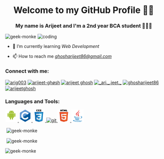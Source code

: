 <h1 align="center">Welcome to my GitHub Profile 👋🏽</h1>
<h3 align="center">My name is Arijeet and I'm a 2nd year BCA student 👨🏽‍💻</h3>

<img align="right" alt="coding" width="400" src="https://i.pinimg.com/originals/f1/e7/34/f1e734f9cade86fe737a9aa404ad5677.gif">

<p align="left"> <img src="https://komarev.com/ghpvc/?username=geek-monke&label=Profile%20views&color=0e75b6&style=flat" alt="geek-monke" /> </p>

- 🌱 I’m currently learning *Web Development*

- 📫 How to reach me *ghosharijeet86@gmail.com*

<h3 align="left">Connect with me:</h3>
<p align="left">
<a href="https://twitter.com/arig003" target="blank"><img align="center" src="https://raw.githubusercontent.com/rahuldkjain/github-profile-readme-generator/master/src/images/icons/Social/twitter.svg" alt="arig003" height="30" width="40" /></a>
<a href="https://linkedin.com/in/arijeet-ghøsh" target="blank"><img align="center" src="https://raw.githubusercontent.com/rahuldkjain/github-profile-readme-generator/master/src/images/icons/Social/linked-in-alt.svg" alt="arijeet-ghøsh" height="30" width="40" /></a>
<a href="https://fb.com/arijeet ghosh" target="blank"><img align="center" src="https://raw.githubusercontent.com/rahuldkjain/github-profile-readme-generator/master/src/images/icons/Social/facebook.svg" alt="arijeet ghosh" height="30" width="40" /></a>
<a href="https://instagram.com/_ari._.jeet._" target="blank"><img align="center" src="https://raw.githubusercontent.com/rahuldkjain/github-profile-readme-generator/master/src/images/icons/Social/instagram.svg" alt="_ari._.jeet._" height="30" width="40" /></a>
<a href="https://www.hackerrank.com/ghosharijeet86" target="blank"><img align="center" src="https://raw.githubusercontent.com/rahuldkjain/github-profile-readme-generator/master/src/images/icons/Social/hackerrank.svg" alt="ghosharijeet86" height="30" width="40" /></a>
<a href="https://www.leetcode.com/arijeetghosh" target="blank"><img align="center" src="https://raw.githubusercontent.com/rahuldkjain/github-profile-readme-generator/master/src/images/icons/Social/leet-code.svg" alt="arijeetghosh" height="30" width="40" /></a>
</p>

<h3 align="left">Languages and Tools:</h3>
<p align="left"> <a href="https://developer.android.com" target="_blank" rel="noreferrer"> <img src="https://raw.githubusercontent.com/devicons/devicon/master/icons/android/android-original-wordmark.svg" alt="android" width="40" height="40"/> </a> <a href="https://www.cprogramming.com/" target="_blank" rel="noreferrer"> <img src="https://raw.githubusercontent.com/devicons/devicon/master/icons/c/c-original.svg" alt="c" width="40" height="40"/> </a> <a href="https://www.w3schools.com/css/" target="_blank" rel="noreferrer"> <img src="https://raw.githubusercontent.com/devicons/devicon/master/icons/css3/css3-original-wordmark.svg" alt="css3" width="40" height="40"/> </a> <a href="https://git-scm.com/" target="_blank" rel="noreferrer"> <img src="https://www.vectorlogo.zone/logos/git-scm/git-scm-icon.svg" alt="git" width="40" height="40"/> </a> <a href="https://www.w3.org/html/" target="_blank" rel="noreferrer"> <img src="https://raw.githubusercontent.com/devicons/devicon/master/icons/html5/html5-original-wordmark.svg" alt="html5" width="40" height="40"/> </a> <a href="https://www.java.com" target="_blank" rel="noreferrer"> <img src="https://raw.githubusercontent.com/devicons/devicon/master/icons/java/java-original.svg" alt="java" width="40" height="40"/> </a> </p>

<p>&nbsp;<img align="center" src="https://github-readme-stats.vercel.app/api/top-langs?username=geek-monke&show_icons=true&locale=en&layout=compact" alt="geek-monke" /></p>

<p>&nbsp;<img align="center" src="https://github-readme-stats.vercel.app/api?username=geek-monke&show_icons=true&locale=en" alt="geek-monke" /></p>

<p><img align="center" src="https://github-readme-streak-stats.herokuapp.com/?user=geek-monke&" alt="geek-monke" /></p>
